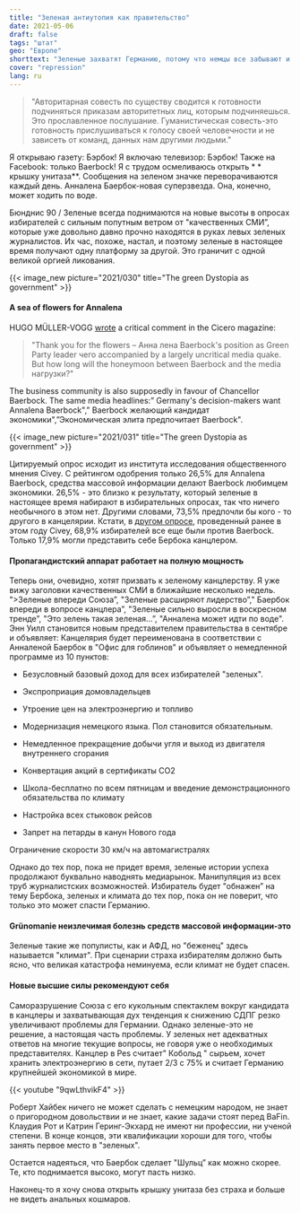 ```yaml
---
title: "Зеленая антиутопия как правительство"
date: 2021-05-06
draft: false
tags: "штат"
geo: "Европе"
shorttext: "Зеленые захватят Германию, потому что немцы все забывают и не соблюдают. Следующая мировая война начинается 26 сентября 2021 года!"
cover: "repression"
lang: ru
---
```


> "Авторитарная совесть по существу сводится к готовности подчиняться приказам авторитетных лиц, которым подчиняешься. Это прославленное послушание. Гуманистическая совесть-это готовность прислушиваться к голосу своей человечности и не зависеть от команд, данных нам другими людьми."

Я открываю газету: Бэрбок! Я включаю телевизор: Бэрбок! Также на Facebook: только Baerbock! Я с трудом осмеливаюсь открыть * * крышку унитаза**. Сообщения на зеленом значке переворачиваются каждый день. Анналена Баербок-новая суперзвезда. Она, конечно, может ходить по воде.

Бюнднис 90 / Зеленые всегда поднимаются на новые высоты в опросах избирателей с сильным попутным ветром от "качественных СМИ”, которые уже довольно давно прочно находятся в руках левых зеленых журналистов. Их час, похоже, настал, и поэтому зеленые в настоящее время получают одну платформу за другой. Это граничит с одной великой оргией ликования.

{{< image_new picture="2021/030" title="The green Dystopia as government" >}}

#### A sea of flowers for Annalena

HUGO MÜLLER-VOGG [wrote](https://www.cicero.de/innenpolitik/medien-hype-um-baerbock-vielen-dank-fur-die-blumen "спасибо за цветы") a critical comment in the Cicero magazine:

> "Thank you for the flowers – Анна лена Baerbock's position as Green Party leader чего accompanied by a largely uncritical media quake. But how long will the honeymoon between Baerbock and the media нагрузки?"

The business community is also supposedly in favour of Chancellor Baerbock. The same media headlines:” Germany's decision-makers want Annalena Baerbock",” Baerbock желающий кандидат экономики",”Экономическая элита предпочитает Baerbock".

{{< image_new picture="2021/031" title="The green Dystopia as government" >}}

Цитируемый опрос исходит из института исследования общественного мнения Civey. С рейтингом одобрения только 26,5% для Annalena Baerbock, средства массовой информации делают Baerbock любимцем экономики. 26,5% - это близко к результату, который зеленые в настоящее время набирают в избирательных опросах, так что ничего необычного в этом нет. Другими словами, 73,5% предпочли бы кого - то другого в канцелярии. Кстати, в [другом опросе](https://civey.com/umfragen/12139/glauben-sie-dass-die-grunen-vorsitzende-annalena-baerbock-eine-gute-bundeskanzlerin-ware " Glauben Sie, dass die Grünen-Vorsitzende Annalena Baerbock eine gute Bundeskanzlerin wäre?"), проведенный ранее в этом году Civey, 68,9% избирателей все еще были против Baerbock. Только 17,9% могли представить себе Бербока канцлером.

#### Пропагандистский аппарат работает на полную мощность

Теперь они, очевидно, хотят призвать к зеленому канцлерству. Я уже вижу заголовки качественных СМИ в ближайшие несколько недель. ">Зеленые впереди Союза”, "Зеленые расширяют лидерство”," Баербок впереди в вопросе канцлера”, "Зеленые сильно выросли в воскресном тренде”, "Это зелень такая зеленая...”, "Анналена может идти по воде". Энн Уилл становится новым представителем правительства в сентябре и объявляет: Канцелярия будет переименована в соответствии с Анналеной Баербок в "Офис для гоблинов" и объявляет о немедленной программе из 10 пунктов:

  - Безусловный базовый доход для всех избирателей "зеленых".

  - Экспроприация домовладельцев

  - Утроение цен на электроэнергию и топливо

  - Модернизация немецкого языка. Пол становится обязательным.

  - Немедленное прекращение добычи угля и выход из двигателя внутреннего сгорания

  - Конвертация акций в сертификаты CO2

  - Школа-бесплатно по всем пятницам и введение демонстрационного обязательства по климату

  - Настройка всех стыковок рейсов

  - Запрет на петарды в канун Нового года

   Ограничение скорости 30 км/ч на автомагистралях

Однако до тех пор, пока не придет время, зеленые истории успеха продолжают буквально наводнять медиарынок. Манипуляция из всех труб журналистских возможностей. Избиратель будет "обнажен” на тему Бербока, зеленых и климата до тех пор, пока он не поверит, что только это может спасти Германию.

#### Grünomanie неизлечимая болезнь средств массовой информации-это

Зеленые такие же популисты, как и АФД, но "беженец" здесь называется "климат". При сценарии страха избирателям должно быть ясно, что великая катастрофа неминуема, если климат не будет спасен.

#### Новые высшие силы рекомендуют себя

Саморазрушение Союза с его кукольным спектаклем вокруг кандидата в канцлеры и захватывающая дух тенденция к снижению СДПГ резко увеличивают проблемы для Германии. Однако зеленые-это не решение, а настоящая часть проблемы. У зеленых нет адекватных ответов на многие текущие вопросы, не говоря уже о необходимых представителях. Канцлер в Pes считает" Кобольд " сырьем, хочет хранить электроэнергию в сети, путает 2/3 с 75% и считает Германию крупнейшей экономикой в мире.

{{< youtube "9qwLthvikF4" >}}

Роберт Хайбек ничего не может сделать с немецким народом, не знает о пригородном довольствии и не знает, какие задачи стоят перед BaFin. Клаудия Рот и Катрин Геринг-Экхард не имеют ни профессии, ни ученой степени. В конце концов, эти квалификации хороши для того, чтобы занять первое место в "зеленых".

Остается надеяться, что Баербок сделает "Шульц” как можно скорее. Те, кто поднимается высоко, могут пасть низко.

Наконец-то я хочу снова открыть крышку унитаза без страха и больше не видеть анальных кошмаров.
